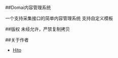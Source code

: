 ##Domai内容管理系统

一个支持采集接口的简单内容管理系统
支持自定义模板


##版权
未经允许，严禁复制拷贝


##关于作者
* [Hito](https://www.hitoy.org/)
